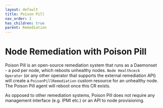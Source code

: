 ```yaml
---
layout: default
title: Poison Pill
nav_order: 1
has_children: true
parent: Remediation
---
```


# Node Remediation with Poison Pill

Poison Pill is an open-source remediation system that runs as a Daemonset - a pod per node, which reboots unhealthy nodes.
`Node Healthceck Operator` (or any other operator that supports the external remediation API) will create 
a `PoisonPillRemediation` custom resource for an unhealthy node. The Poison Pill agent will reboot once this CR exists.

As opposed to other remediation systems, Poison Pill does not require any management interface (e.g. IPMI etc.) or an API to node provisioning.
